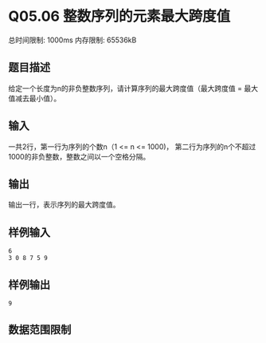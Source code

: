 # Q05.06 整数序列的元素最大跨度值

总时间限制: 1000ms 内存限制: 65536kB

## 题目描述   

给定一个长度为n的非负整数序列，请计算序列的最大跨度值（最大跨度值 = 最大值减去最小值）。

## 输入   

一共2行，第一行为序列的个数n（1 <= n <= 1000)，
第二行为序列的n个不超过1000的非负整数，整数之间以一个空格分隔。

## 输出   

输出一行，表示序列的最大跨度值。

## 样例输入

    6
    3 0 8 7 5 9

## 样例输出

    9

## 数据范围限制

